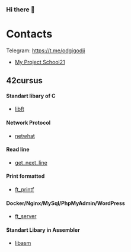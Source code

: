 ### Hi there 👋

# Contacts
Telegram: https://t.me/odgigodji

* [My Project School21](https://github.com/ifanzilka/My_Project_School21)

## 42cursus
#### Standart libary of C 
 * [libft](https://github.com/ifanzilka/42libft)
#### Network Protocol
* [netwhat](https://github.com/ifanzilka/netwhat)
#### Read line
* [get_next_line](https://github.com/ifanzilka/get_next_line)
#### Print formatted
* [ft_printf](https://github.com/ifanzilka/ft_printf)
#### Docker/Nginx/MySql/PhpMyAdmin/WordPress
* [ft_server](https://github.com/ifanzilka/ft_server)
#### Standart Libary in Assembler
* [libasm](https://github.com/ifanzilka/libasm)


<!--
**odgigodji/odgigodji** is a ✨ _special_ ✨ repository because its `README.md` (this file) appears on your GitHub profile.

Here are some ideas to get you started:

- 🔭 I’m currently working on ...
- 🌱 I’m currently learning ...
- 👯 I’m looking to collaborate on ...
- 🤔 I’m looking for help with ...
- 💬 Ask me about ...
- 📫 How to reach me: ...
- 😄 Pronouns: ...
- ⚡ Fun fact: ...
-->
